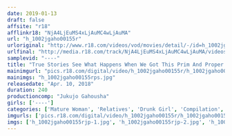 ```yaml
---
date: 2019-01-13
draft: false
affsite: "r18"
afflinkr18: "NjA4LjEuMS4xLjAuMC4wLjAuMA"
url: "h_1002jgaho00155r"
urloriginal: "http://www.r18.com/videos/vod/movies/detail/-/id=h_1002jgaho00155r"
urlfinal: "http://media.r18.com/track/NjA4LjEuMS4xLjAuMC4wLjAuMA/videos/vod/movies/detail/-/id=h_1002jgaho00155r"
samplevid: "----"
title: "True Stories See What Happens When We Got This Prim And Proper Auntie Drunk And Alone With A Male Acquaintance..."
mainimgurl: "pics.r18.com/digital/video/h_1002jgaho00155r/h_1002jgaho00155rps.jpg"
mainimgs: "h_1002jgaho00155rps.jpg"
releasedate: "Apr. 10, 2018"
duration: 240
productioncomp: "Jukujo Gahousha"
girls: ['----']
categories: ['Mature Woman', 'Relatives', 'Drunk Girl', 'Compilation', 'Over 4 Hours']
imgurls: ['pics.r18.com/digital/video/h_1002jgaho00155r/h_1002jgaho00155rjp-1.jpg', 'pics.r18.com/digital/video/h_1002jgaho00155r/h_1002jgaho00155rjp-2.jpg', 'pics.r18.com/digital/video/h_1002jgaho00155r/h_1002jgaho00155rjp-3.jpg', 'pics.r18.com/digital/video/h_1002jgaho00155r/h_1002jgaho00155rjp-4.jpg', 'pics.r18.com/digital/video/h_1002jgaho00155r/h_1002jgaho00155rjp-5.jpg', 'pics.r18.com/digital/video/h_1002jgaho00155r/h_1002jgaho00155rjp-6.jpg', 'pics.r18.com/digital/video/h_1002jgaho00155r/h_1002jgaho00155rjp-7.jpg', 'pics.r18.com/digital/video/h_1002jgaho00155r/h_1002jgaho00155rjp-8.jpg', 'pics.r18.com/digital/video/h_1002jgaho00155r/h_1002jgaho00155rjp-9.jpg', 'pics.r18.com/digital/video/h_1002jgaho00155r/h_1002jgaho00155rjp-10.jpg', 'pics.r18.com/digital/video/h_1002jgaho00155r/h_1002jgaho00155rjp-11.jpg', 'pics.r18.com/digital/video/h_1002jgaho00155r/h_1002jgaho00155rjp-12.jpg', 'pics.r18.com/digital/video/h_1002jgaho00155r/h_1002jgaho00155rjp-13.jpg', 'pics.r18.com/digital/video/h_1002jgaho00155r/h_1002jgaho00155rjp-14.jpg', 'pics.r18.com/digital/video/h_1002jgaho00155r/h_1002jgaho00155rjp-15.jpg', 'pics.r18.com/digital/video/h_1002jgaho00155r/h_1002jgaho00155rjp-16.jpg', 'pics.r18.com/digital/video/h_1002jgaho00155r/h_1002jgaho00155rjp-17.jpg', 'pics.r18.com/digital/video/h_1002jgaho00155r/h_1002jgaho00155rjp-18.jpg', 'pics.r18.com/digital/video/h_1002jgaho00155r/h_1002jgaho00155rjp-19.jpg', 'pics.r18.com/digital/video/h_1002jgaho00155r/h_1002jgaho00155rjp-20.jpg']
imgs: ['h_1002jgaho00155rjp-1.jpg', 'h_1002jgaho00155rjp-2.jpg', 'h_1002jgaho00155rjp-3.jpg', 'h_1002jgaho00155rjp-4.jpg', 'h_1002jgaho00155rjp-5.jpg', 'h_1002jgaho00155rjp-6.jpg', 'h_1002jgaho00155rjp-7.jpg', 'h_1002jgaho00155rjp-8.jpg', 'h_1002jgaho00155rjp-9.jpg', 'h_1002jgaho00155rjp-10.jpg', 'h_1002jgaho00155rjp-11.jpg', 'h_1002jgaho00155rjp-12.jpg', 'h_1002jgaho00155rjp-13.jpg', 'h_1002jgaho00155rjp-14.jpg', 'h_1002jgaho00155rjp-15.jpg', 'h_1002jgaho00155rjp-16.jpg', 'h_1002jgaho00155rjp-17.jpg', 'h_1002jgaho00155rjp-18.jpg', 'h_1002jgaho00155rjp-19.jpg', 'h_1002jgaho00155rjp-20.jpg']
---
```

